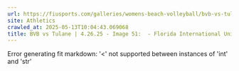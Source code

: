 ```yaml
---
url: https://fiusports.com/galleries/womens-beach-volleyball/bvb-vs-tulane-4-26-25/image-51/358/62915
site: Athletics
crawled_at: 2025-05-13T10:04:43.069068
title: BVB vs Tulane | 4.26.25 - Image 51:  - Florida International University
---
```


Error generating fit markdown: '<' not supported between instances of 'int' and 'str'